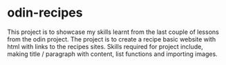 # odin-recipes
This project is to showcase my skills learnt from the last couple of lessons from the odin project. The project is to create a recipe basic website with html with links to the recipes sites. Skills required for project include, making title / paragraph with content, list functions and importing images. 
